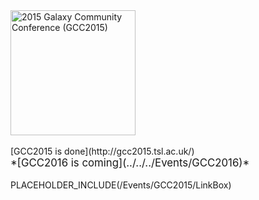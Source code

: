 <div class='center'>
<a href='http://gcc2015.tsl.ac.uk/'><img src='/Images/Logos/GCC2015LogoWide600.png' alt='2015 Galaxy Community Conference (GCC2015)' width="200" /></a><br /><br />
[GCC2015 is done](http://gcc2015.tsl.ac.uk/) <br />
<span style="font-size: larger;"> *[GCC2016 is coming](../../../Events/GCC2016)*
</span>
</div>

<div class='right'><br />PLACEHOLDER_INCLUDE(/Events/GCC2015/LinkBox)</div>

